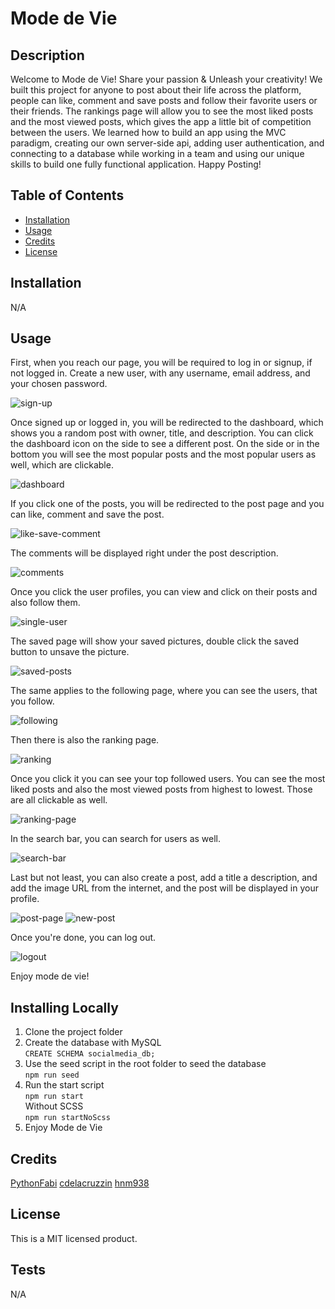 # Mode de Vie

## Description

Welcome to Mode de Vie!
Share your passion & Unleash your creativity!
We built this project for anyone to post about their life across the platform, people can like, comment and save posts and follow their favorite users or their friends.
The rankings page will allow you to see the most liked posts and the most viewed posts, which gives the app a little bit of competition between the users.
We learned how to build an app using the MVC paradigm, creating our own server-side api, adding user authentication, and connecting to a database while working in a team
and using our unique skills to build one fully functional application.
Happy Posting!

## Table of Contents

- [Installation](#installation)
- [Usage](#usage)
- [Credits](#credits)
- [License](#license)

## Installation

N/A

## Usage

First, when you reach our page, you will be required to log in or signup, if not logged in.
Create a new user, with any username, email address, and your chosen password.

![sign-up](https://github.com/PythonFabi/mode-de-vie/assets/129299589/92333ea7-d624-47fb-855c-0cf119bdb8ae)

Once signed up or logged in, you will be redirected to the dashboard, which shows you a random post with owner, title, and description. You can click the dashboard icon on the side to see a different post.
On the side or in the bottom you will see the most popular posts and the most popular users as well, which are clickable.

![dashboard](https://github.com/PythonFabi/mode-de-vie/assets/129299589/afbac0c8-a0cd-4454-8d6f-abd4907e9554)

If you click one of the posts, you will be redirected to the post page and you can like, comment and save the post. 

![like-save-comment](https://github.com/PythonFabi/mode-de-vie/assets/129299589/50c035aa-c6fb-4646-a4ce-b549d636c68a)

The comments will be displayed right under the post description.

![comments](https://github.com/PythonFabi/mode-de-vie/assets/129299589/1d8b12ce-e6f8-4a43-8310-d8c138583292)

Once you click the user profiles, you can view and click on their posts and also follow them.

![single-user](https://github.com/PythonFabi/mode-de-vie/assets/129299589/ef949b2b-be04-4367-abf6-d742aaf82c68)

The saved page will show your saved pictures, double click the saved button to unsave the picture.

![saved-posts](https://github.com/PythonFabi/mode-de-vie/assets/129299589/909eb5ab-3ede-4261-82ad-5dac3db16f9b)

The same applies to the following page, where you can see the users, that you follow.

![following](https://github.com/PythonFabi/mode-de-vie/assets/129299589/5643e775-2afd-4ecc-95a6-68dcceadd7a4)

Then there is also the ranking page. 

![ranking](https://github.com/PythonFabi/mode-de-vie/assets/129299589/0e015424-20f3-4c1c-aba7-23a11a9f70ee)

Once you click it you can see your top followed users. You can see the most liked posts and also the most viewed posts from highest to lowest. Those are all clickable as well.

![ranking-page](https://github.com/PythonFabi/mode-de-vie/assets/129299589/84878945-9c3e-4a70-a8c4-86ffcec38c3f)

In the search bar, you can search for users as well.

![search-bar](https://github.com/PythonFabi/mode-de-vie/assets/129299589/848199e1-0875-4992-99c9-62e321d2c80e)

Last but not least, you can also create a post, add a title a description, and add the image URL from the internet, and the post will be displayed in your profile.

![post-page](https://github.com/PythonFabi/mode-de-vie/assets/129299589/aafeeb06-278d-45f6-9d8a-aeaff834de58)
![new-post](https://github.com/PythonFabi/mode-de-vie/assets/129299589/569abf10-9f6e-48a5-996d-2f3172246d5b)

Once you're done, you can log out.

![logout](https://github.com/PythonFabi/mode-de-vie/assets/129299589/8ebcc86a-b9b7-4d69-b76b-a0ef16ae07da)

Enjoy mode de vie!

## Installing Locally
1. Clone the project folder
2. Create the database with MySQL \
   `CREATE SCHEMA socialmedia_db;`
3. Use the seed script in the root folder to seed the database \
   `npm run seed`
4. Run the start script \
   `npm run start` \
   Without SCSS \
   `npm run startNoScss`
5. Enjoy Mode de Vie

## Credits

[PythonFabi](https://github.com/PythonFabi)
[cdelacruzzin](https://github.com/cdelacruzzin)
[hnm938](https://github.com/hnm938)

## License

This is a MIT licensed product.

## Tests

N/A

